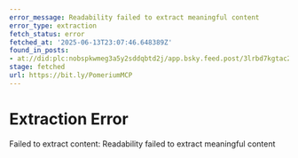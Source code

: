 ```yaml
---
error_message: Readability failed to extract meaningful content
error_type: extraction
fetch_status: error
fetched_at: '2025-06-13T23:07:46.648389Z'
found_in_posts:
- at://did:plc:nobspkwmeg3a5y2sddqbtd2j/app.bsky.feed.post/3lrbd7kgtac2g
stage: fetched
url: https://bit.ly/PomeriumMCP
---
```


# Extraction Error

Failed to extract content: Readability failed to extract meaningful content